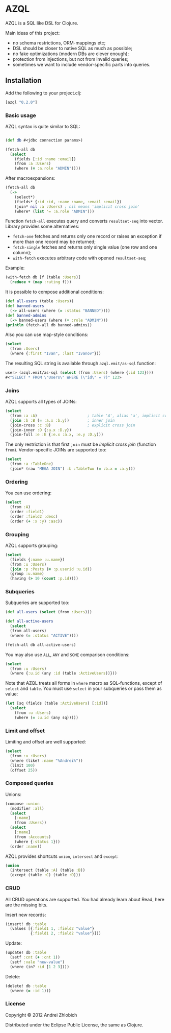 # AZQL

AZQL is a SQL like DSL for Clojure.

Main ideas of this project:

- no schema restrictions, ORM-mappings etc;
- DSL should be closer to native SQL as much as possible;
- no fake optimizations (modern DBs are clever enough);
- protection from injections, but not from invalid queries;
- sometimes we want to include vendor-specific parts into queries.


## Installation

Add the following to your project.clj:

```clj
[azql "0.2.0"]
```


### Basic usage

AZQL syntax is quite similar to SQL:

```clj

(def db #<jdbc connection params>)

(fetch-all db
  (select
    (fields [:id :name :email])
    (from :a :Users)
    (where (= :a.role "ADMIN"))))
```

After macroexpansions:

```clj
(fetch-all db
  (->
    (select*)
    (fields* {:id :id, :name :name, :email :email})
    (join* nil :a :Users) ; nil means 'implicit cross join'
    (where* (list '= :a.role "ADMIN")))

```

Function `fetch-all` executes query and converts `resultset-seq` into vector.
Library provides some alternatives:

- `fetch-one` fetches and returns only one record or raises an exception if more 
  than one record may be returned;
- `fetch-single` fetches and returns only single value (one row and one column);
- `with-fetch` executes arbitrary code with opened `resultset-seq`;

Example:

```clj
(with-fetch db [f (table :Users)]
  (reduce + (map :rating f)))
```

It is possible to compose additional conditions:

```clj
(def all-users (table :Users))
(def banned-users
  (-> all-users (where (= :status "BANNED"))))
(def banned-admins
  (-> banned-users (where (= :role "ADMIN")))
(println (fetch-all db banned-admins))
```

Also you can use map-style conditions:

```clj
(select
  (from :Users)
  (where {:first "Ivan", :last "Ivanov"}))
```

The resulting SQL string is available through `azql.emit/as-sql` function:

```clj
user> (azql.emit/as-sql (select (from :Users) (where {:id 123})))
#<"SELECT * FROM \"Users\" WHERE (\"id\" = ?)" 123>
```

### Joins

AZQL supports all types of JOINs:

```clj
(select
  (from :a :A)                      ; table 'A', alias 'a', implicit cross join
  (join :b :B (= :a.x :b.y))        ; inner join
  (join-cross :c :B)                ; explicit cross join
  (join-inner :D {:a.x :D.y})
  (join-full :e :E {:e.x :a.x, :e.y :D.y)))
```

The only restriction is that first `join` must be *implicit cross join*
(function `from`). Vendor-specific JOINs are supported too:

```clj
(select
  (from :a :TableOne)
  (join* (raw "MEGA JOIN") :b :TableTwo (= :b.x = :a.y)))
```

### Ordering

You can use ordering:

```clj
(select
  (from :A)
  (order :field1)
  (order :field2 :desc)
  (order (+ :x :y) :asc))
```

### Grouping

AZQL supports grouping:

```clj
(select
  (fields {:name :u.name})
  (from :u :Users)
  (join :p :Posts (= :p.userid :u.id))
  (group :u.name)
  (having (> 10 (count :p.id))))
```

### Subqueries

Subqueries are supported too:

```clj
(def all-users (select (from :Users)))

(def all-active-users
  (select
  (from all-users)
  (where (= :status "ACTIVE"))))

(fetch-all db all-active-users)
```

You may also use `ALL`, `ANY` and `SOME` comparison conditions:

```clj
(select
  (from :u :Users)
  (where {:u.id (any :id (table :ActiveUsers))}))
```

Note that AZQL treats all forms in `where` macro as SQL-functions, except of
`select` and `table`. You must use `select` in your subqueries or pass them
as value:

```clj
(let [sq (fields (table :ActiveUsers) [:id])]
  (select
    (from :u :Users)
    (where (= :u.id (any sq)))))
```

### Limit and offset

Limiting and offset are well supported:

```clj
(select
  (from :u :Users)
  (where (like? :name "%Andrei%"))
  (limit 100)
  (offset 25))
```

### Composed queries

Unions:

```clj
(compose :union
  (modifier :all)
  (select
    [:name]
    (from :Users))
  (select
    [:name]
    (from :Accounts)
    (where {:status 1}))
  (order :name))
```

AZQL provides shortcuts `union`, `intersect` and `except`:

```clj
(union
  (intersect (table :A) (table :B))
  (except (table :C) (table :D)))
```

### CRUD

All CRUD operations are supported. You had already learn about Read, here are 
the missing bits.

Insert new records:

```clj
(insert! db :table
  (values [{:field1 1, :field2 "value"}
           {:field1 2, :field2 "value"}]))
```

Update:

```clj
(update! db :table
  (setf :cnt (+ :cnt 1))
  (setf :vale "new-value")
  (where (in? :id [1 2 3])))
```

Delete:

```clj
(delete! db :table
  (where (= :id 1)))
```

### License

Copyright © 2012 Andrei Zhlobich

Distributed under the Eclipse Public License, the same as Clojure.
